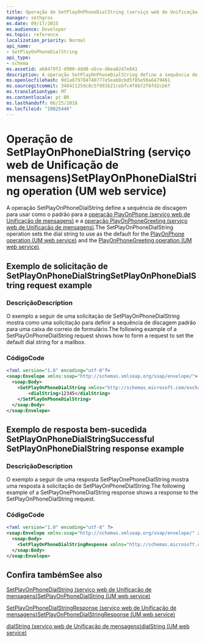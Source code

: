 ```yaml
---
title: Operação de SetPlayOnPhoneDialString (serviço web de Unificação de mensagens)
manager: sethgros
ms.date: 09/17/2015
ms.audience: Developer
ms.topic: reference
localization_priority: Normal
api_name:
- SetPlayOnPhoneDialString
api_type:
- schema
ms.assetid: a68479f2-d900-4dd8-a5ce-dbea8247e841
description: A operação SetPlayOnPhoneDialString define a sequência de discagem para usar como o padrão para a operação PlayOnPhone (serviço web de Unificação de mensagens) e a operação de PlayOnPhoneGreeting (serviço web de Unificação de mensagens).
ms.openlocfilehash: 0d1a879784740777e5eab0cbd5f85e59a6479461
ms.sourcegitcommit: 34041125dc8c5f993b21cebfc4f8b72f0fd2cb6f
ms.translationtype: MT
ms.contentlocale: pt-BR
ms.lasthandoff: 06/25/2018
ms.locfileid: "19825446"
---
```

# <a name="setplayonphonedialstring-operation-um-web-service"></a><span data-ttu-id="44d35-103">Operação de SetPlayOnPhoneDialString (serviço web de Unificação de mensagens)</span><span class="sxs-lookup"><span data-stu-id="44d35-103">SetPlayOnPhoneDialString operation (UM web service)</span></span>

<span data-ttu-id="44d35-104">A operação SetPlayOnPhoneDialString define a sequência de discagem para usar como o padrão para a [operação PlayOnPhone (serviço web de Unificação de mensagens)](playonphone-operation-um-web-service.md) e a [operação PlayOnPhoneGreeting (serviço web de Unificação de mensagens)](playonphonegreeting-operation-um-web-service.md).</span><span class="sxs-lookup"><span data-stu-id="44d35-104">The SetPlayOnPhoneDialString operation sets the dial string to use as the default for the [PlayOnPhone operation (UM web service)](playonphone-operation-um-web-service.md) and the [PlayOnPhoneGreeting operation (UM web service)](playonphonegreeting-operation-um-web-service.md).</span></span>
  
## <a name="setplayonphonedialstring-request-example"></a><span data-ttu-id="44d35-105">Exemplo de solicitação de SetPlayOnPhoneDialString</span><span class="sxs-lookup"><span data-stu-id="44d35-105">SetPlayOnPhoneDialString request example</span></span>

### <a name="description"></a><span data-ttu-id="44d35-106">Descrição</span><span class="sxs-lookup"><span data-stu-id="44d35-106">Description</span></span>

<span data-ttu-id="44d35-107">O exemplo a seguir de uma solicitação de SetPlayOnPhoneDialString mostra como uma solicitação para definir a sequência de discagem padrão para uma caixa de correio de formulário.</span><span class="sxs-lookup"><span data-stu-id="44d35-107">The following example of a SetPlayOnPhoneDialString request shows how to form a request to set the default dial string for a mailbox.</span></span>
  
### <a name="code"></a><span data-ttu-id="44d35-108">Código</span><span class="sxs-lookup"><span data-stu-id="44d35-108">Code</span></span>

```XML
<?xml version="1.0" encoding="utf-8"?>
<soap:Envelope xmlns:soap="http://schemas.xmlsoap.org/soap/envelope/">
  <soap:Body>
    <SetPlayOnPhoneDialString xmlns="http://schemas.microsoft.com/exchange/services/2006/messages">
        <dialString>12345</dialString>
    </SetPlayOnPhoneDialString>
  </soap:Body>
</soap:Envelope>
```

## <a name="successful-setplayonphonedialstring-response-example"></a><span data-ttu-id="44d35-109">Exemplo de resposta bem-sucedida SetPlayOnPhoneDialString</span><span class="sxs-lookup"><span data-stu-id="44d35-109">Successful SetPlayOnPhoneDialString response example</span></span>

### <a name="description"></a><span data-ttu-id="44d35-110">Descrição</span><span class="sxs-lookup"><span data-stu-id="44d35-110">Description</span></span>

<span data-ttu-id="44d35-111">O exemplo a seguir de uma resposta SetPlayOnePhoneDialString mostra uma resposta à solicitação de SetPlayOnPhoneDialString.</span><span class="sxs-lookup"><span data-stu-id="44d35-111">The following example of a SetPlayOnePhoneDialString response shows a response to the SetPlayOnPhoneDialString request.</span></span>
  
### <a name="code"></a><span data-ttu-id="44d35-112">Código</span><span class="sxs-lookup"><span data-stu-id="44d35-112">Code</span></span>

```XML
<?xml version="1.0" encoding="utf-8" ?> 
<soap:Envelope xmlns:soap="http://schemas.xmlsoap.org/soap/envelope/" xmlns:xsi="http://www.w3.org/2001/XMLSchema-instance" xmlns:xsd="http://www.w3.org/2001/XMLSchema">
  <soap:Body>
    <SetPlayOnPhoneDialStringResponse xmlns="http://schemas.microsoft.com/exchange/services/2006/messages" /> 
  </soap:Body>
</soap:Envelope>
```

## <a name="see-also"></a><span data-ttu-id="44d35-113">Confira também</span><span class="sxs-lookup"><span data-stu-id="44d35-113">See also</span></span>



[<span data-ttu-id="44d35-114">SetPlayOnPhoneDialString (serviço web de Unificação de mensagens)</span><span class="sxs-lookup"><span data-stu-id="44d35-114">SetPlayOnPhoneDialString (UM web service)</span></span>](setplayonphonedialstring-um-web-service.md)
  
[<span data-ttu-id="44d35-115">SetPlayOnPhoneDialStringResponse (serviço web de Unificação de mensagens)</span><span class="sxs-lookup"><span data-stu-id="44d35-115">SetPlayOnPhoneDialStringResponse (UM web service)</span></span>](setplayonphonedialstringresponse-um-web-service.md)
  
[<span data-ttu-id="44d35-116">dialString (serviço web de Unificação de mensagens)</span><span class="sxs-lookup"><span data-stu-id="44d35-116">dialString (UM web service)</span></span>](dialstring-um-web-service.md)

